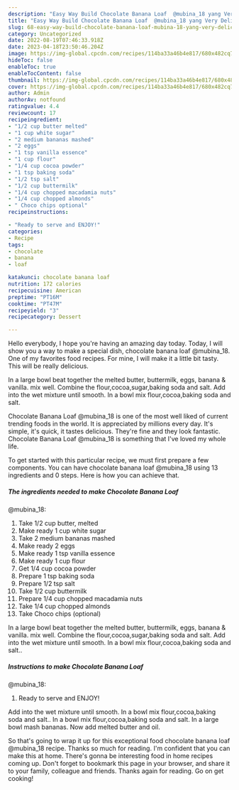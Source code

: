 ```yaml
---
description: "Easy Way Build Chocolate Banana Loaf  @mubina_18 yang Very Delicious}"
title: "Easy Way Build Chocolate Banana Loaf  @mubina_18 yang Very Delicious}"
slug: 68-easy-way-build-chocolate-banana-loaf-mubina-18-yang-very-delicious
category: Uncategorized
date: 2022-08-19T07:46:33.918Z
date: 2023-04-18T23:50:46.204Z
image: https://img-global.cpcdn.com/recipes/114ba33a46b4e817/680x482cq70/chocolate-banana-loaf-mubina_18-recipe-main-photo.jpg
hideToc: false
enableToc: true
enableTocContent: false
thumbnail: https://img-global.cpcdn.com/recipes/114ba33a46b4e817/680x482cq70/chocolate-banana-loaf-mubina_18-recipe-main-photo.jpg
cover: https://img-global.cpcdn.com/recipes/114ba33a46b4e817/680x482cq70/chocolate-banana-loaf-mubina_18-recipe-main-photo.jpg
author: Admin
authorAv: notfound
ratingvalue: 4.4
reviewcount: 17
recipeingredient:
- "1/2 cup butter melted"
- "1 cup white sugar"
- "2 medium bananas mashed"
- "2 eggs"
- "1 tsp vanilla essence"
- "1 cup flour"
- "1/4 cup cocoa powder"
- "1 tsp baking soda"
- "1/2 tsp salt"
- "1/2 cup buttermilk"
- "1/4 cup chopped macadamia nuts"
- "1/4 cup chopped almonds"
- " Choco chips optional"
recipeinstructions:

- "Ready to serve and ENJOY!"
categories:
- Recipe
tags:
- chocolate
- banana
- loaf

katakunci: chocolate banana loaf 
nutrition: 172 calories
recipecuisine: American
preptime: "PT16M"
cooktime: "PT47M"
recipeyield: "3"
recipecategory: Dessert

---
```



Hello everybody, I hope you're having an amazing day today. Today, I will show you a way to make a special dish, chocolate banana loaf 
@mubina_18. One of my favorites food recipes. For mine, I will make it a little bit tasty. This will be really delicious.

In a large bowl beat together the melted butter, buttermilk, eggs, banana &amp; vanilla. mix well. Combine the flour,cocoa,sugar,baking soda and salt. Add into the wet mixture until smooth. In a bowl mix flour,cocoa,baking soda and salt.

Chocolate Banana Loaf 
@mubina_18 is one of the most well liked of current trending foods in the world. It is appreciated by millions every day. It's simple, it's quick, it tastes delicious. They're fine and they look fantastic. Chocolate Banana Loaf 
@mubina_18 is something that I've loved my whole life.


To get started with this particular recipe, we must first prepare a few components. You can have chocolate banana loaf 
@mubina_18 using 13 ingredients and 0 steps. Here is how you can achieve that.

<!--inarticleads1-->

##### The ingredients needed to make Chocolate Banana Loaf 
@mubina_18:

1. Take 1/2 cup butter, melted
1. Make ready 1 cup white sugar
1. Take 2 medium bananas mashed
1. Make ready 2 eggs
1. Make ready 1 tsp vanilla essence
1. Make ready 1 cup flour
1. Get 1/4 cup cocoa powder
1. Prepare 1 tsp baking soda
1. Prepare 1/2 tsp salt
1. Take 1/2 cup buttermilk
1. Prepare 1/4 cup chopped macadamia nuts
1. Take 1/4 cup chopped almonds
1. Take  Choco chips (optional)


In a large bowl beat together the melted butter, buttermilk, eggs, banana &amp; vanilla. mix well. Combine the flour,cocoa,sugar,baking soda and salt. Add into the wet mixture until smooth. In a bowl mix flour,cocoa,baking soda and salt.. 

<!--inarticleads2-->

##### Instructions to make Chocolate Banana Loaf 
@mubina_18:


1. Ready to serve and ENJOY!

Add into the wet mixture until smooth. In a bowl mix flour,cocoa,baking soda and salt.. In a bowl mix flour,cocoa,baking soda and salt. In a large bowl mash bananas. Now add melted butter and oil. 

So that's going to wrap it up for this exceptional food chocolate banana loaf 
@mubina_18 recipe. Thanks so much for reading. I'm confident that you can make this at home. There's gonna be interesting food in home recipes coming up. Don't forget to bookmark this page in your browser, and share it to your family, colleague and friends. Thanks again for reading. Go on get cooking!
